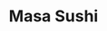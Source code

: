 ---
layout: place
title: "Masa Sushi"
permalink: /texas/dickinson/masa-sushi.html
stateAbbr: TX
stateName: Texas
cityName: Dickinson
seo:
  name: "Masa Sushi"
  type: Restaurant
  links: null
description: "Masa Sushi serves delicious sushi in Dickinson, Texas. Try fresh Japanese dishes for a great dining experience. "
place_id: ChIJwfGWvVaCQIYRLdhl9cR4j9A
photos:
  - name: >-
      places/ChIJwfGWvVaCQIYRLdhl9cR4j9A/photos/AeeoHcKxu3DHQcXZsScI0yYjzJgB8iPXNvnf3x3jgayYA4kRfocFsp_5hbZBp-RF0PUyJbtMLKtskpzRNhDlG6D7AIuEhKpbc04T-qiUoUY-WJOC3KxjKT8-vcUykzhIOjkvTfpieJl964qRxOFHLErbNdhC_nhAPtEGGliv85_vo5__lhgNDN5JzWx9Up-DiTM9HwNsbQf-Vgd9jawCSOIqGHMclHISPlRM4TNzlg1a-JrFAn18ssHNJlBMKwJNeM_IMai8XHTe26vbSeHmoeAQa8A4zxTLobYphR64G0Gtz16y0w
    widthPx: 2048
    heightPx: 1339
    authorAttributions:
      - displayName: Masa Sushi
        uri: https://maps.google.com/maps/contrib/117471363649043919745
        photoUri: >-
          https://lh3.googleusercontent.com/a-/ALV-UjUAodqD3wDwaRim9V1wkssubnQet76I429L8f1ixLddJPqc3ZH0=s100-p-k-no-mo
    flagContentUri: >-
      https://www.google.com/local/imagery/report/?cb_client=maps_api_places.places_api&image_key=!1e10!2sAF1QipNOvu_OZVcQ8PlNyApEwbxDk9UT6TWkMAqTSU63&hl=en-US
    googleMapsUri: >-
      https://www.google.com/maps/place//data=!3m4!1e2!3m2!1sAF1QipNOvu_OZVcQ8PlNyApEwbxDk9UT6TWkMAqTSU63!2e10!4m2!3m1!1s0x86408256bd96f1c1:0xd08f78c4f565d82d
  - name: >-
      places/ChIJwfGWvVaCQIYRLdhl9cR4j9A/photos/AeeoHcJBrt3dM1o3TkSPi4NLat94P5A-TtZYtuMqFKC9jMPTrYkvspxxgiFaQPag5HBZ3b52kAyx6dIKKJv7lKIEjW86y7RW3D1qxz3utg7XjG9ZTooyrLZZ1r9d3L3htiGoDYWfTE5yllZ7Jh3uVQI3fet2ovNAq-kRl-CeVBGyQ92w2b_IKnj9TEC7FXiQ5YBGGkac_2FUJNA0hmsKEEMdy91Wis-qnPGY9uVUJ-S3rjLOWVTyF6SVrA4qHYP32GCOUMQ_xhJ9SDDxMsWv40Cocf-jyfn_vpo8roPstrLN4zSrLiT4cnau1_dqsO6euvObZJCPQ_c2t00gReW8TOvQRMWMm6as58UDxfV-Xtz6h-pFRbm-CMJexQNCh6f0JzHx_82SLGTAih80OO-HxfeHfci6g2V-iOxGOXLF3Gr77zSjcSJW
    widthPx: 600
    heightPx: 397
    authorAttributions:
      - displayName: Shelly Carpenter
        uri: https://maps.google.com/maps/contrib/104803871496354139167
        photoUri: >-
          https://lh3.googleusercontent.com/a-/ALV-UjXcz98kz1mphteTpGBWKWzCqPvSWyDXq6Ou14va3c2DkNP00lDzQA=s100-p-k-no-mo
    flagContentUri: >-
      https://www.google.com/local/imagery/report/?cb_client=maps_api_places.places_api&image_key=!1e10!2sCIHM0ogKEICAgICumqeZ7wE&hl=en-US
    googleMapsUri: >-
      https://www.google.com/maps/place//data=!3m4!1e2!3m2!1sCIHM0ogKEICAgICumqeZ7wE!2e10!4m2!3m1!1s0x86408256bd96f1c1:0xd08f78c4f565d82d
  - name: >-
      places/ChIJwfGWvVaCQIYRLdhl9cR4j9A/photos/AeeoHcLSaPBN3_6tCFLNl5K9woP-Wkp_kdxiA3MpSTN4aHLVpXLG0_CdN0TONLoFicIEO6ONZxu_V1R4ATxShoSa2H9fGxpCb85Q6cEeLoYlOnadiYXkY_NR21wTlEilUhw_sto-tXiIlHYfJy9USKsVWdJO7cDm7n4957vYQpzOzKAmdaXgKOsgneXEBgHf9vqazvtB0NPqGxg3Mr-HJj3yaBMI1iGPxb1pqMqA0Qz7dfHafPdmk_sD8e2QmJptHl8wEfQ219krzBbSPtaIqevm2V1pm3wpBv985pHA6Y75BRpDPRo_7VI1c-qbDCsEJSOAUEjBu9DVL1uTUsCkx_ZMmFcHMhZQmbNaXhFshYYU-F7Qyh6W9HQyCa3mElTwU5iaQEkSN3W1TxuC-0KcX0jYxgeGRHdP_svDqecIqx6mF-7KvZeiCEnzasvXZAvX8gDE
    widthPx: 2160
    heightPx: 2880
    authorAttributions:
      - displayName: Marie Demi
        uri: https://maps.google.com/maps/contrib/110332617362923128387
        photoUri: >-
          https://lh3.googleusercontent.com/a/ACg8ocJz1W30Ow2zOkk4fx9zjEZWe_55NXCJKf3Ye2nhnxLlSClb=s100-p-k-no-mo
    flagContentUri: >-
      https://www.google.com/local/imagery/report/?cb_client=maps_api_places.places_api&image_key=!1e10!2sCIABIhADycKz6hLSOmf4JSIADGwj&hl=en-US
    googleMapsUri: >-
      https://www.google.com/maps/place//data=!3m4!1e2!3m2!1sCIABIhADycKz6hLSOmf4JSIADGwj!2e10!4m2!3m1!1s0x86408256bd96f1c1:0xd08f78c4f565d82d
  - name: >-
      places/ChIJwfGWvVaCQIYRLdhl9cR4j9A/photos/AeeoHcLjibWrMJ6WB1VrCL6c2EovpNZPjEW4cD5fqbYdUZvsRRuTdTlfimXtszOzVq9vBXP92adabcmQjJYWF_jPVo371iIl04H8Ks-flsQDOX98aVDrMbMnTMLeMvHPBOL_OGr7sKdL2t34YGqANg0TT-CDb4080G_9nZmCuDobrOYvm7ZHiXS3dKPJ7udvjqTJTreY-Ji3K9gPoQlkAf-yQv1AJP2RmDzd7vgzAWf_I_c04qfVZBa9GEdxuEbGIflozNnEpaykVjdIukfOK6HOim7crWATK-YlYjnU7TbylqltzIz-6zuRyyOJXZ8CfIW3cMRH_x3RPLy0_PeZb7Z9vK-k3iw0t90lc-RqOhfE_MWhwgB5YD3fOlzAqRg3nrvJmfnklKwZU74KnX5diDOJEdaffrJZcIjfHtaVUSSPRKqo7A
    widthPx: 3024
    heightPx: 4032
    authorAttributions:
      - displayName: jared dornak
        uri: https://maps.google.com/maps/contrib/103547516598821505359
        photoUri: >-
          https://lh3.googleusercontent.com/a/ACg8ocJ6_Sx2E4-ZZd2Zi3NxwlMFRD5CP4E4455WKjumdHSGG_5kIQ=s100-p-k-no-mo
    flagContentUri: >-
      https://www.google.com/local/imagery/report/?cb_client=maps_api_places.places_api&image_key=!1e10!2sCIHM0ogKEICAgICr2P3ffg&hl=en-US
    googleMapsUri: >-
      https://www.google.com/maps/place//data=!3m4!1e2!3m2!1sCIHM0ogKEICAgICr2P3ffg!2e10!4m2!3m1!1s0x86408256bd96f1c1:0xd08f78c4f565d82d
  - name: >-
      places/ChIJwfGWvVaCQIYRLdhl9cR4j9A/photos/AeeoHcKmDwjriqN5k-7-W-UIM4YkXYnOJdo9asis7TThQ827C4OnE_Wh3QfgJPkC4WcwfZ31gw5ISjJGPLjzdSaL71VMiVxgWvTREN168_VrhIt725DfuxNr1_YNwCpx6WFd6c3wO4pdTJhbMux3iC_JWR_8lDByGEbZ_5HOZy7QcKXSVcRtUlpN_tPjGoTTrUNF3irP_Jk3gS6SDOBOWgtluaprZYX1Em34zOSrZURLSf1cE_FYk1yHZhEiFcwg73dSBf3tkfiwzbQE_c92Xe9WZ01muGmnvWInvBKeFhDiM07zdwkXjBEcK-6PSE-Mb-1TKrV_kD0Xe13VjB4_r-VBteVvKQk3WaJI_lQs6TizNc8JDIugzwm1123INmoe7iDu_89nUUz2jWjIzDrQm_TMYtHKBErDenD9_DLCCFfXiN-ZRudZ
    widthPx: 3024
    heightPx: 4032
    authorAttributions:
      - displayName: Grace Bsaiso
        uri: https://maps.google.com/maps/contrib/108173884113516833079
        photoUri: >-
          https://lh3.googleusercontent.com/a-/ALV-UjXhMRBQ2NsGvX0RlhNRHnp4wKDpcqDoSVAKD-kFsftIZ16JZWnk1Q=s100-p-k-no-mo
    flagContentUri: >-
      https://www.google.com/local/imagery/report/?cb_client=maps_api_places.places_api&image_key=!1e10!2sCIHM0ogKEICAgID0h4bZtgE&hl=en-US
    googleMapsUri: >-
      https://www.google.com/maps/place//data=!3m4!1e2!3m2!1sCIHM0ogKEICAgID0h4bZtgE!2e10!4m2!3m1!1s0x86408256bd96f1c1:0xd08f78c4f565d82d
  - name: >-
      places/ChIJwfGWvVaCQIYRLdhl9cR4j9A/photos/AeeoHcKFsOEehRtEc1auZJKbP2hccVoz7zr3RUx4WAfTH1jg3wX7gnqAXm4YuS2YW7KYGmEZ2AoQEeaYSA8PZ0R1C96t9lTVhJoeVj-eNPO54esqQ4W7cRVuxKGPpEkOe6vuZ7QNnoCqQwZjZK6ajAN9cE2zp7l5MhnJBtDil7TPoViv6r2z7EsoPTmIVaIMtc5hNX4_mw5SdHXXIA2a5L0VpjcRALcQrXG0vhDwYv_aAt5JrJn5biyulaVX-7MsuGe3jlZGGwPpj4UetzZMeRzUKoCBD8rwBCF_tTMvvJedszC2RAdgYkgbT3ddLTcJk2SJsFWrnjR8mDjiXC42cQLiXL2CphIqL7f5utdGfvK8WU1XUknKrMECn0eMVRd8BMHDfaHPJHVRthxpQxkl8Beo92BDa2aWGUJlvOTafHD3toGML90N
    widthPx: 4032
    heightPx: 3024
    authorAttributions:
      - displayName: Deedee G
        uri: https://maps.google.com/maps/contrib/111370964742556391470
        photoUri: >-
          https://lh3.googleusercontent.com/a-/ALV-UjUMVs-6zKnyOgT1wYd08nlYJvFQcVhWO1YpNwCPY0h-DMVD3AUF=s100-p-k-no-mo
    flagContentUri: >-
      https://www.google.com/local/imagery/report/?cb_client=maps_api_places.places_api&image_key=!1e10!2sCIHM0ogKEICAgIChp_u69AE&hl=en-US
    googleMapsUri: >-
      https://www.google.com/maps/place//data=!3m4!1e2!3m2!1sCIHM0ogKEICAgIChp_u69AE!2e10!4m2!3m1!1s0x86408256bd96f1c1:0xd08f78c4f565d82d
  - name: >-
      places/ChIJwfGWvVaCQIYRLdhl9cR4j9A/photos/AeeoHcJhDElH2xf3Vqv7_6MGkbsd9qtxVLPTfCDG_Y1twVuICExr0Os92p_esl50fT_ZNAqBGm3SUiJdcYGqs4NRZG14EI93VC0eWHFZrSdEhO_I0nunG7O8OnbnYYGsRbYuUhlKJAd2FRvwApDZkcyunS3R-CfXSdgePE1khhrYnt3FhtepSeHsabSaeDuF7SNfC_kmmD5GEDntzd5XJBKnJQtOKbWotxW83PT0V1PO-iHtR-Tij1yjOfh6lHDS-QjDTMsUWp2qhd9wsom_4Ny1gPyMvtcNarqU3OGjo7rgQ6xI7GtrtE3x-cJTql6JnEvtGEKslue-VFdX5UNe0pZY7rJ1aIYy2kl3NVWcb25nQIAV4L211lIsSgN0ieVcE_314AiSIYNnVKg87E6KCgX2jckeVXoKpm0hzD7msM1H1s-jimIe
    widthPx: 4032
    heightPx: 3024
    authorAttributions:
      - displayName: Krishna Paul
        uri: https://maps.google.com/maps/contrib/116300684034790783437
        photoUri: >-
          https://lh3.googleusercontent.com/a-/ALV-UjUpOvwAFoqfAL2ikjsPXihtEyh-ckHUtZskAqWhTGCaWFhPNemK=s100-p-k-no-mo
    flagContentUri: >-
      https://www.google.com/local/imagery/report/?cb_client=maps_api_places.places_api&image_key=!1e10!2sCIHM0ogKEICAgIDnuIO_9gE&hl=en-US
    googleMapsUri: >-
      https://www.google.com/maps/place//data=!3m4!1e2!3m2!1sCIHM0ogKEICAgIDnuIO_9gE!2e10!4m2!3m1!1s0x86408256bd96f1c1:0xd08f78c4f565d82d
  - name: >-
      places/ChIJwfGWvVaCQIYRLdhl9cR4j9A/photos/AeeoHcLJDbgZZ_NLB5nZMWoPeHP9Q4_iLXfckMdq6v6kEQ6HEnAfzP8t3Ox0BtHDKWLOWD-dpS9A9U7H50TeW8pEpZKwn_68HRb-uU_lkUCs1TmV07fk9at-FnSf5BZHpEjTdpC_d3odEiT1Stiz0J1eBPb0X4rpdk37XvmC_p60pRqwK4kqmDggEM3yPV8zJDv5DUwpNLpqoc9N_NuJ-9635mseZQgOKP9dIiX19ZslnNA7sjmB3yApsjJMKV6k75ZHDHb6Z-FgGl20CZ8V-1moTswjJQFoIfMyTVBZZ7A4Cxy7nv6xXnM71qaSqHkl-qM2KjPAXqa2bWU-xF77R2DSJdHxI8r-1nkU5ddaU4MaCmkmv5e7SjQdnqYJR5A9t9CUIyXrSaZzxrj8s-q8SxKmcLBAjdx9dZljnF9o-PespKLk1O-c
    widthPx: 3024
    heightPx: 4032
    authorAttributions:
      - displayName: jared dornak
        uri: https://maps.google.com/maps/contrib/103547516598821505359
        photoUri: >-
          https://lh3.googleusercontent.com/a/ACg8ocJ6_Sx2E4-ZZd2Zi3NxwlMFRD5CP4E4455WKjumdHSGG_5kIQ=s100-p-k-no-mo
    flagContentUri: >-
      https://www.google.com/local/imagery/report/?cb_client=maps_api_places.places_api&image_key=!1e10!2sCIHM0ogKEICAgICr2P3fvgE&hl=en-US
    googleMapsUri: >-
      https://www.google.com/maps/place//data=!3m4!1e2!3m2!1sCIHM0ogKEICAgICr2P3fvgE!2e10!4m2!3m1!1s0x86408256bd96f1c1:0xd08f78c4f565d82d
  - name: >-
      places/ChIJwfGWvVaCQIYRLdhl9cR4j9A/photos/AeeoHcL6sq8UI0UPunNUBCWHcJvzwEgx80xf-X-8cQ6dacLzPjownZuz0q-EIJ7Scqb1lSQ77RUSTtsnreEm2WhIzvH_WdZ80vHGv0BKCcG1h7OUx33MaYAniuiSrZYKE0UJJIsIT3LL-qFfZNgYkgFG5UfsZALNG4q2V_B2kIDgJ0dpBCQZR_GvEr8LwUy8vUQaQudZ8_qf5UsrX5d_QXWdO8ovHnrCKuov2BPX3ZPH82IjvVPLgl2LDivuTDBpUnnAjocWzjCQpULjBFJdVmwrMB3lqo1Y8ekOsz299FyG48wxnmj3hwtO2MN7yzWBvCVZckHB67D9YUx5i688SeK5Wq0pd3lCFM00x4VW-eUypIhbyutZ3OfQ4mgVd8-LC7lahJh0OdX11rYub0l8ty5Q-b_D7eAkeoXHx2p-t0LCCNGSznWn
    widthPx: 4000
    heightPx: 3000
    authorAttributions:
      - displayName: ModernMed X
        uri: https://maps.google.com/maps/contrib/116872574260021746514
        photoUri: >-
          https://lh3.googleusercontent.com/a-/ALV-UjUcqeE0abytEjv4p0OGwxUlVPv11MA_tFCMU2YGu5u96ssh11Rf=s100-p-k-no-mo
    flagContentUri: >-
      https://www.google.com/local/imagery/report/?cb_client=maps_api_places.places_api&image_key=!1e10!2sCIHM0ogKEICAgICDmd6h-AE&hl=en-US
    googleMapsUri: >-
      https://www.google.com/maps/place//data=!3m4!1e2!3m2!1sCIHM0ogKEICAgICDmd6h-AE!2e10!4m2!3m1!1s0x86408256bd96f1c1:0xd08f78c4f565d82d
  - name: >-
      places/ChIJwfGWvVaCQIYRLdhl9cR4j9A/photos/AeeoHcIOtSVsSlJNJ1HDe5HyPJZkaO9Y4a7YgOBV9jjWvm2fpuriTix_39EQf6kTsDUxvop6XDYaT_aUmzRa13Sv73tY_qZDFH3HAx9Wj3DlISULE-L2M7JJxWtDGDuuU4flWg-QJKfmzzP4j4IuxMYxRFQxiy1xhOs4FM0FCbk-SxLxsxTWwk_cGWeSaQUN2a-Fn2SsvrSUptP-5P5hVTgZvZBCWvwE51I37dQd0OG9-kRLtayoElqMMuoflZzcAE1b-bXlLB1vGDmnYyr9q9POrjY3Sk26aZfy1jzzYOHrqyjBaiiSf_Gnzp0x12d0NJkqmEyNQWU_jCBSt7X29oWWr_lECDxDu-21FPH_gOD45_8qx5h4yupJwOSAjiucIJVvNb_bb30kxMzL7capVlc9x2h7nN8x-YwZS3i1O_pbk3-38ok4
    widthPx: 2372
    heightPx: 1868
    authorAttributions:
      - displayName: Susan Hickman
        uri: https://maps.google.com/maps/contrib/112919620124393497096
        photoUri: >-
          https://lh3.googleusercontent.com/a-/ALV-UjXxYWD3IIxbEpmsGXqLJVfYtPkkmLRZ2f_BEYcv4ZJxAaSFJhel=s100-p-k-no-mo
    flagContentUri: >-
      https://www.google.com/local/imagery/report/?cb_client=maps_api_places.places_api&image_key=!1e10!2sCIHM0ogKEICAgICvpdTatwE&hl=en-US
    googleMapsUri: >-
      https://www.google.com/maps/place//data=!3m4!1e2!3m2!1sCIHM0ogKEICAgICvpdTatwE!2e10!4m2!3m1!1s0x86408256bd96f1c1:0xd08f78c4f565d82d
address: '1804 Farm to W. Market Road 646 #R, Dickinson, TX 77539, USA'
street: '1804 Farm to W. Market Road 646 #R'
city: Dickinson
state: TX
zip: '77539'
country: USA
neighborhood: null
latitude: '29.465312'
longitude: '-95.093949'
accessibility_options:
  wheelchairAccessibleParking: true
  wheelchairAccessibleEntrance: true
  wheelchairAccessibleRestroom: true
  wheelchairAccessibleSeating: true
business_status: OPERATIONAL
name: Masa Sushi
google_maps_links:
  directionsUri: >-
    https://www.google.com/maps/dir//''/data=!4m7!4m6!1m1!4e2!1m2!1m1!1s0x86408256bd96f1c1:0xd08f78c4f565d82d!3e0
  placeUri: https://maps.google.com/?cid=15028363268884650029
  writeAReviewUri: >-
    https://www.google.com/maps/place//data=!4m3!3m2!1s0x86408256bd96f1c1:0xd08f78c4f565d82d!12e1
  reviewsUri: >-
    https://www.google.com/maps/place//data=!4m4!3m3!1s0x86408256bd96f1c1:0xd08f78c4f565d82d!9m1!1b1
  photosUri: >-
    https://www.google.com/maps/place//data=!4m3!3m2!1s0x86408256bd96f1c1:0xd08f78c4f565d82d!10e5
primary_type: Japanese Restaurant
opening_hours:
  regular: null
  current: null
secondary_opening_hours:
  regular:
    weekdayDescriptions: null
    type: null
  current:
    weekdayDescriptions: null
    type: null
phone: null
price_level: null
price_range: null
rating: null
rating_count: 0
website: null
reviews: null
parking_options: null
payment_options: null
allow_dogs: null
curbside_pickup: null
delivery: null
dine_in: null
good_for_children: null
good_for_groups: null
good_for_sports: null
live_music: null
menu_for_children: null
outdoor_seating: null
reservable: null
restroom: null
serves_beer: null
serves_breakfast: null
serves_brunch: null
serves_cocktails: null
serves_coffee: null
serves_dinner: null
serves_dessert: null
serves_lunch: null
serves_vegetarian_food: null
serves_wine: null
takeout: null
summary: null

---